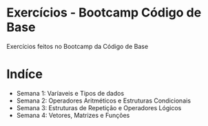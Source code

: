 # Exercícios - Bootcamp Código de Base

Exercícios feitos no Bootcamp da Código de Base
 
# Indíce

- Semana 1: Varíaveis e Tipos de dados
- Semana 2: Operadores Aritméticos e Estruturas Condicionais
- Semana 3: Estruturas de Repetição e Operadores Lógicos
- Semana 4: Vetores, Matrizes e Funções